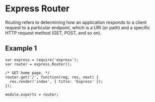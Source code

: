 # Express Router

Routing refers to determining how an application responds to a client request to a particular endpoint, which is a URI (or path) and a specific HTTP request method (GET, POST, and so on).

## Example 1
```
var express = require('express');
var router = express.Router();

/* GET home page. */
router.get('/', function(req, res, next) {
  res.render('index', { title: 'Express' });
});

module.exports = router;
```
